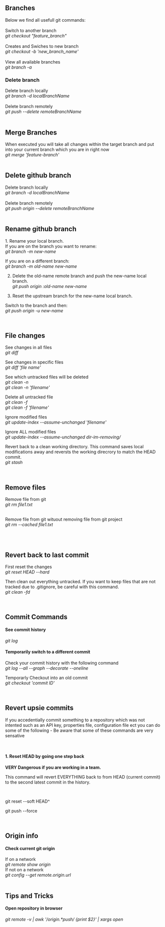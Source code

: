 <h2>Branches</h2>
Below we find all usefull git commands: <br><br>
Switch to another branch <br>
<i>git checkout "feature_branch"</i> <br>
<br>
Creates and Swiches to new branch <br>
<i>git checkout -b 'new_branch_name'</i> <br>
<br>
View all available branches <br>
<i>git branch -a</i><br>

<h3>Delete branch</h3>
Delete branch locally<br>
<i>git branch -d localBranchName</i> <br><br>
Delete branch remotely<br>
<i>git push --delete remoteBranchName</i><br>

<br>
<h2>Merge Branches</h2>
When executed you will take all changes within the target branch and put into your current branch which you are in right now <br>
<i>git merge 'feature-branch'</i><br>

<br>
<h2>Delete github branch</h2>
Delete branch locally <br>
<i>git branch -d localBranchName</i><br>

<br>
Delete branch remotely <br>
<i>git push origin --delete remoteBranchName</i><br>

<br>
<h2>Rename github branch</h2>
1. Rename your local branch. <br>
If you are on the branch you want to rename: <br>
<i>git branch -m new-name </i><br>

If you are on a different branch: <br>
<i>git branch -m old-name new-name</i><br>

2. Delete the old-name remote branch and push the new-name local branch. <br>
<i>git push origin :old-name new-name</i><br>

3. Reset the upstream branch for the new-name local branch. <br>

Switch to the branch and then:<br>
<i>git push origin -u new-name </i><br>

<br>
<h2>File changes </h2>
See changes in all files <br>
<i>git diff</i><br>

See changes in specific files <br>
<i>git diff 'file name'</i><br>

See which untracked files will be deleted <br>
<i>git clean -n</i> <br>
<i>git clean -n 'filename'</i><br>

Delete all untracked file<br>
<i>git clean -f</i> <br>
<i>git clean -f 'filename'</i><br>

Ignore modified files <br>
<i>git update-index --assume-unchanged 'filename'</i><br>

Ignore ALL modified files <br>
<i>git update-index --assume-unchanged dir-im-removing/</i><br>

Revert back to a clean working directory. This command saves local modifications away and reversts the working direcrory to match the HEAD commit. <br>
<i>git stash</i><br>

<br>
<h2>Remove files </h2>
Remove file from git <br>
<i>git rm file1.txt</i><br><br>

Remove file from git wituout removing file from git project <br>
<i>git rm --cached file1.txt</i><br><br>

<br>
<h2>Revert back to last commit</h2>
First reset the changes <br>
<i>git reset HEAD --hard</i><br>

Then clean out everything untracked. If you want to keep files that are not tracked due to .gitignore, be careful with this command. <br>
<i>git clean -fd</i><br>



<br>
<h2>Commit Commands</h2>
<h4>See commit history</h4>
<i>git log</i>

<h4>Temporarily switch to a different commit </h4>
Check your commit history with the following command <br>
<i> git log --all --graph --decorate --oneline </i><br>

Temporarly Checkout into an old commit <br>
<i> git checkout 'commit ID'</i> <br>


<br>
<h2>Revert upsie commits</h2>
<p>If you accedentially commit something to a repository which was not intented such as an API key, properties file, configuration file ect you can do some of the following - Be aware that some of these commands are very sensative</p><br>

<h4>1. Reset HEAD by going one step back</h4>
<p><b>VERY Dangerous if you are working in a team.</b></p>
<p>This command will revert EVERYTHING back to from HEAD (current commit) to the second latest commit in the history.</p><br>
<p>git reset --soft HEAD^</p>
<p>git push --force</p>

<br>
<h2>Origin info</h2>
<h4>Check current git origin</h4>
If on a network<br>
<i>git remote show origin</i> <br>
If not on a network<br>
<i>git config --get remote.origin.url</i> <br>


<br>
<h2>Tips and Tricks</h2>
<h4>Open repository in browser</h4>
<i>git remote -v | awk '/origin.*push/ {print $2}' | xargs open</i>